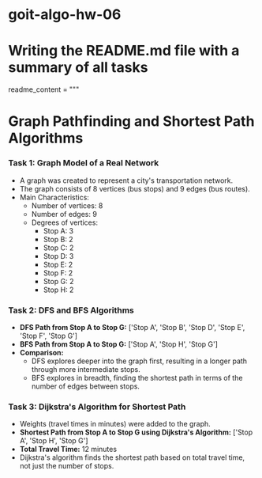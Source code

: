 # goit-algo-hw-06
# Writing the README.md file with a summary of all tasks

readme_content = """
# Graph Pathfinding and Shortest Path Algorithms

### Task 1: Graph Model of a Real Network
- A graph was created to represent a city's transportation network.
- The graph consists of 8 vertices (bus stops) and 9 edges (bus routes).
- Main Characteristics:
  - Number of vertices: 8
  - Number of edges: 9
  - Degrees of vertices:
    - Stop A: 3
    - Stop B: 2
    - Stop C: 2
    - Stop D: 3
    - Stop E: 2
    - Stop F: 2
    - Stop G: 2
    - Stop H: 2

### Task 2: DFS and BFS Algorithms
- **DFS Path from Stop A to Stop G:** ['Stop A', 'Stop B', 'Stop D', 'Stop E', 'Stop F', 'Stop G']
- **BFS Path from Stop A to Stop G:** ['Stop A', 'Stop H', 'Stop G']
- **Comparison:**
  - DFS explores deeper into the graph first, resulting in a longer path through more intermediate stops.
  - BFS explores in breadth, finding the shortest path in terms of the number of edges between stops.

### Task 3: Dijkstra's Algorithm for Shortest Path
- Weights (travel times in minutes) were added to the graph.
- **Shortest Path from Stop A to Stop G using Dijkstra's Algorithm:** ['Stop A', 'Stop H', 'Stop G']
- **Total Travel Time:** 12 minutes
- Dijkstra's algorithm finds the shortest path based on total travel time, not just the number of stops.
